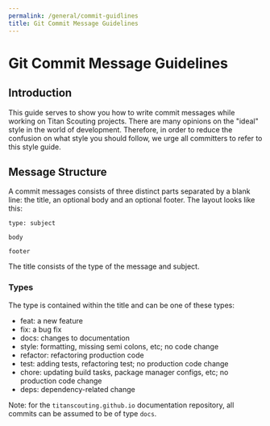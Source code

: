 ```yaml
---
permalink: /general/commit-guidlines
title: Git Commit Message Guidelines
---
```


# Git Commit Message Guidelines

## Introduction 
This guide serves to show you how to write commit messages while working on Titan Scouting projects. There are many opinions on the "ideal" style in the world of development. Therefore, in order to reduce the confusion on what style you should follow, we urge all committers to refer to this style guide.

## Message Structure
A commit messages consists of three distinct parts separated by a blank line: the title, an optional body and an optional footer. The layout looks like this:

```
type: subject

body

footer
```
The title consists of the type of the message and subject.

### Types
The type is contained within the title and can be one of these types:
* feat: a new feature
* fix: a bug fix
* docs: changes to documentation
* style: formatting, missing semi colons, etc; no code change
* refactor: refactoring production code
* test: adding tests, refactoring test; no production code change
* chore: updating build tasks, package manager configs, etc; no production code change
* deps: dependency-related change

Note: for the `titanscouting.github.io` documentation repository, all commits can be assumed to be of type `docs`.
